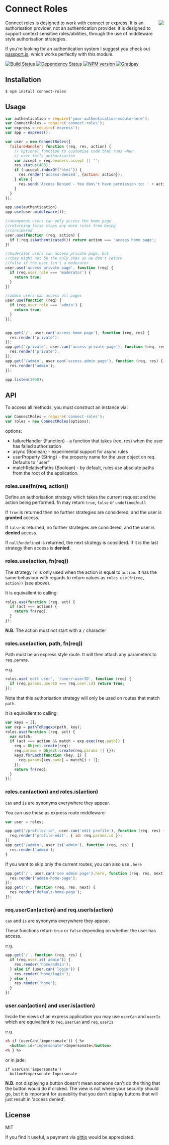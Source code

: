 # Connect Roles
<img src="http://i.imgur.com/opZKqAi.png" align="right"/>

Connect roles is designed to work with connect or express.  It is an authorisation provider, not an authentication provider.  It is designed to support context sensitive roles/abilities, through the use of middleware style authorisation strategies.

If you're looking for an authentication system I suggest you check out [passport.js](https://github.com/jaredhanson/passport), which works perfectly with this module.

[![Build Status](https://secure.travis-ci.org/ForbesLindesay/connect-roles.png?branch=master)](http://travis-ci.org/ForbesLindesay/connect-roles)
[![Dependency Status](https://img.shields.io/david/ForbesLindesay/connect-roles.svg)](https://david-dm.org/ForbesLindesay/connect-roles)
[![NPM version](https://img.shields.io/npm/v/connect-roles.svg)](https://www.npmjs.com/package/connect-roles)
[![Gratipay](https://img.shields.io/gratipay/ForbesLindesay.svg)](https://gratipay.com/ForbesLindesay)

## Installation

    $ npm install connect-roles

## Usage

```javascript
var authentication = require('your-authentication-module-here');
var ConnectRoles = require('connect-roles');
var express = require('express');
var app = express();

var user = new ConnectRoles({
  failureHandler: function (req, res, action) {
    // optional function to customise code that runs when
    // user fails authorisation
    var accept = req.headers.accept || '';
    res.status(403);
    if (~accept.indexOf('html')) {
      res.render('access-denied', {action: action});
    } else {
      res.send('Access Denied - You don\'t have permission to: ' + action);
    }
  }
});

app.use(authentication)
app.use(user.middleware());

//anonymous users can only access the home page
//returning false stops any more rules from being
//considered
user.use(function (req, action) {
  if (!req.isAuthenticated()) return action === 'access home page';
})

//moderator users can access private page, but
//they might not be the only ones so we don't return
//false if the user isn't a moderator
user.use('access private page', function (req) {
  if (req.user.role === 'moderator') {
    return true;
  }
})

//admin users can access all pages
user.use(function (req) {
  if (req.user.role === 'admin') {
    return true;
  }
});


app.get('/', user.can('access home page'), function (req, res) {
  res.render('private');
});
app.get('/private', user.can('access private page'), function (req, res) {
  res.render('private');
});
app.get('/admin', user.can('access admin page'), function (req, res) {
  res.render('admin');
});

app.listen(3000);
```

## API

To access all methods, you must construct an instance via:

```js
var ConnectRoles = require('connect-roles');
var roles = new ConnectRoles(options);
```

options:

 - failureHandler {Function} - a function that takes (req, res) when the user has failed authorisation
 - async {Boolean} - experimental support for async rules
 - userProperty {String} - the property name for the user object on req.  Defaults to "user"
 - matchRelativePaths {Boolean} - by default, rules use absolute paths from the root of the application.

### roles.use(fn(req, action))

Define an authorisation strategy which takes the current request and the action being performed.  fn may return `true`, `false` or `undefined`/`null`

If `true` is returned then no further strategies are considered, and the user is **granted** access.

If `false` is returned, no further strategies are considered, and the user is **denied** access.

If `null`/`undefined` is returned, the next strategy is considerd.  If it is the last strategy then access is **denied**.

### roles.use(action, fn(req))

The strategy `fn` is only used when the action is equal to `action`.  It has the same behaviour with regards to return values as `roles.use(fn(req, action))` (see above).

It is equivallent to calling:

```javascript
roles.use(function (req, act) {
  if (act === action) {
    return fn(req);
  }
});
```

**N.B.** The action must not start with a `/` character

### roles.use(action, path, fn(req))

Path must be an express style route.  It will then attach any parameters to `req.params`.

e.g.

```javascript
roles.use('edit user', '/user/:userID', function (req) {
  if (req.params.userID === req.user.id) return true;
});
```

Note that this authorisation strategy will only be used on routes that match `path`.

It is equivallent to calling:

```javascript
var keys = [];
var exp = pathToRegexp(path, key);
roles.use(function (req, act) {
  var match;
  if (act === action && match = exp.exec(req.path)) {
    req = Object.create(req);
    req.params = Object.create(req.params || {});
    keys.forEach(function (key, i) {
      req.params[key.name] = match[i + 1];
    });
    return fn(req);
  }
});
```

### roles.can(action) and roles.is(action)

`can` and `is` are synonyms everywhere they appear.

You can use these as express route middleware:

```javascript
var user = roles;

app.get('/profile/:id', user.can('edit profile'), function (req, res) {
  req.render('profile-edit', { id: req.params.id });
})
app.get('/admin', user.is('admin'), function (req, res) {
  res.render('admin');
}
```

If you want to skip only the current routes, you can also use `.here`

```js
app.get('/', user.can('see admin page').here, function (req, res, next) {
  res.render('admin-home-page');
});
app.get('/', function (req, res, next) {
  res.render('default-home-page');
});
```

### req.userCan(action) and req.userIs(action)

`can` and `is` are synonyms everywhere they appear.

These functions return `true` or `false` depending on whether the user has access.

e.g.

```javascript
app.get('/', function (req, res) {
  if (req.user.is('admin')) {
    res.render('home/admin');
  } else if (user.can('login')) {
    res.render('home/login');
  } else {
    res.render('home');
  }
})
```

### user.can(action) and user.is(action)

Inside the views of an express application you may use `userCan` and `userIs` which are equivallent to `req.userCan` and `req.userIs`

e.g.

```html
<% if (userCan('impersonate')) { %>
  <button id="impersonate">Impersonate</button>
<% } %>
```

or in jade:

```jade
if userCan('impersonate')
  button#impersonate Impersonate
```

**N.B.** not displaying a button doesn't mean someone can't do the thing that the button would do if clicked.  The view is not where your security should go, but it is important for useability that you don't display buttons that will just result in 'access denied'.

## License

MIT

If you find it useful, a payment via [gittip](https://www.gittip.com/ForbesLindesay) would be appreciated.
